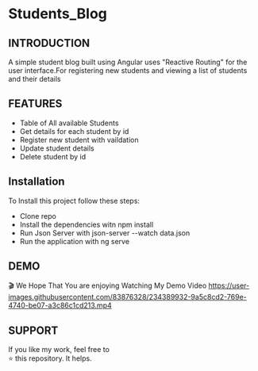 # Students_Blog

## INTRODUCTION
A simple student blog built using Angular uses "Reactive Routing" for the user interface.For registering new students and viewing a list of students and their details


## FEATURES
- Table of All available Students 
- Get details for each student by id
- Register new student with vaildation 
- Update student details 
- Delete student by id 

## Installation 
To Install this project follow these steps:
- Clone repo
- Install the dependencies witn npm install
- Run Json Server with json-server --watch data.json
- Run the application with ng serve
## DEMO
🎬
We Hope That You are enjoying Watching My Demo Video 
https://user-images.githubusercontent.com/83876328/234389932-9a5c8cd2-769e-4740-be07-a3c86c1cd213.mp4

## SUPPORT
If you like my work, feel free to </br>
⭐ this repository. It helps.

  




